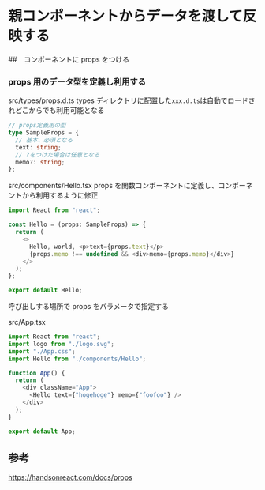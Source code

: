 # 親コンポーネントからデータを渡して反映する

##　コンポーネントに props をつける

### props 用のデータ型を定義し利用する

src/types/props.d.ts
types ディレクトリに配置した`xxx.d.ts`は自動でロードされどこからでも利用可能となる

```typescript
// props定義用の型
type SampleProps = {
  // 基本、必須となる
  text: string;
  // ?をつけた場合は任意となる
  memo?: string;
};
```

src/components/Hello.tsx
props を関数コンポーネントに定義し、コンポーネントから利用するように修正

```javascript
import React from "react";

const Hello = (props: SampleProps) => {
  return (
    <>
      Hello, world, <p>text={props.text}</p>
      {props.memo !== undefined && <div>memo={props.memo}</div>}
    </>
  );
};

export default Hello;
```

呼び出しする場所で props をパラメータで指定する

src/App.tsx

```javascript
import React from "react";
import logo from "./logo.svg";
import "./App.css";
import Hello from "./components/Hello";

function App() {
  return (
    <div className="App">
      <Hello text={"hogehoge"} memo={"foofoo"} />
    </div>
  );
}

export default App;
```

## 参考

https://handsonreact.com/docs/props
